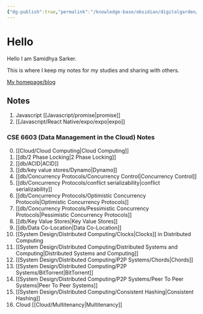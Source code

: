 ```yaml
---
{"dg-publish":true,"permalink":"/knowledge-base/obsidian/digitalgarden/index-html/","tags":"gardenEntry"}
---
```



# Hello

Hello I am Samidhya Sarker.

This is where I keep my notes for my studies and sharing with others.

[My homepage/blog](https://www.torsho.me/)


## Notes

1. Javascript [[Javascript/promise|promise]]
2. [[Javascript/React Native/expo/expo|expo]]

### CSE 6603 (Data Management in the Cloud) Notes

0. [[Cloud/Cloud Computing|Cloud Computing]]
1. [[db/2 Phase Locking|2 Phase Locking]]
2. [[db/ACID|ACID]]
3. [[db/key value stores/Dynamo|Dynamo]]
4. [[db/Concurrency Protocols/Concurrency Control|Concurrency Control]]
5. [[db/Concurrency Protocols/conflict serializability|conflict serializability]]
6. [[db/Concurrency Protocols/Optimistic Concurrency Protocols|Optimistic Concurrency Protocols]]
7. [[db/Concurrency Protocols/Pessimistic Concurrency Protocols|Pessimistic Concurrency Protocols]]
9. [[db/Key Value Stores|Key Value Stores]]
10. [[db/Data Co-Location|Data Co-Location]]
11. [[System Design/Distributed Computing/Clocks|Clocks]] in Distributed Computing
12. [[System Design/Distributed Computing/Distributed Systems and Computing|Distributed Systems and Computing]]
13. [[System Design/Distributed Computing/P2P Systems/Chords|Chords]]
14. [[System Design/Distributed Computing/P2P Systems/BitTorrent|BitTorrent]]
15. [[System Design/Distributed Computing/P2P Systems/Peer To Peer Systems|Peer To Peer Systems]]
16. [[System Design/Distributed Computing/Consistent Hashing|Consistent Hashing]]
17. Cloud [[Cloud/Multitenancy|Multitenancy]]